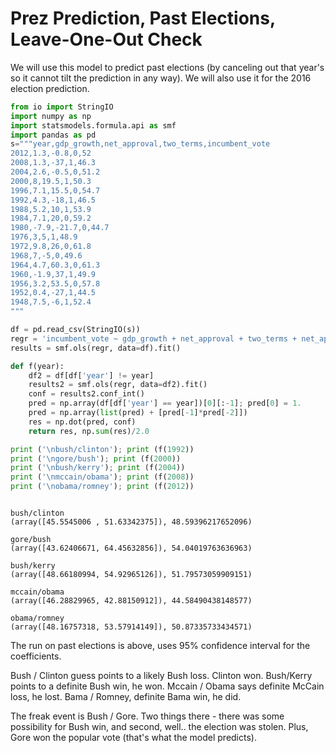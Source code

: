# Prez Prediction, Past Elections, Leave-One-Out Check

We will use this model to predict past elections (by canceling out
that year's so it cannot tilt the prediction in any way). We will also
use it for the 2016 election prediction.

```python
from io import StringIO
import numpy as np
import statsmodels.formula.api as smf
import pandas as pd
s="""year,gdp_growth,net_approval,two_terms,incumbent_vote
2012,1.3,-0.8,0,52
2008,1.3,-37,1,46.3
2004,2.6,-0.5,0,51.2
2000,8,19.5,1,50.3
1996,7.1,15.5,0,54.7
1992,4.3,-18,1,46.5
1988,5.2,10,1,53.9
1984,7.1,20,0,59.2
1980,-7.9,-21.7,0,44.7
1976,3,5,1,48.9
1972,9.8,26,0,61.8
1968,7,-5,0,49.6
1964,4.7,60.3,0,61.3
1960,-1.9,37,1,49.9
1956,3.2,53.5,0,57.8
1952,0.4,-27,1,44.5
1948,7.5,-6,1,52.4
"""

df = pd.read_csv(StringIO(s))
regr = 'incumbent_vote ~ gdp_growth + net_approval + two_terms + net_approval:two_terms'
results = smf.ols(regr, data=df).fit()

def f(year):
    df2 = df[df['year'] != year]
    results2 = smf.ols(regr, data=df2).fit()
    conf = results2.conf_int()
    pred = np.array(df[df['year'] == year])[0][:-1]; pred[0] = 1.
    pred = np.array(list(pred) + [pred[-1]*pred[-2]])
    res = np.dot(pred, conf)
    return res, np.sum(res)/2.0

print ('\nbush/clinton'); print (f(1992))
print ('\ngore/bush'); print (f(2000))
print ('\nbush/kerry'); print (f(2004))
print ('\nmccain/obama'); print (f(2008))
print ('\nobama/romney'); print (f(2012))
```

```text

bush/clinton
(array([45.5545006 , 51.63342375]), 48.59396217652096)

gore/bush
(array([43.62406671, 64.45632856]), 54.04019763636963)

bush/kerry
(array([48.66180994, 54.92965126]), 51.79573059909151)

mccain/obama
(array([46.28829965, 42.88150912]), 44.58490438148577)

obama/romney
(array([48.16757318, 53.57914149]), 50.87335733434571)
```

The run on past elections is above, uses 95% confidence interval for
the coefficients.

Bush / Clinton guess points to a likely Bush loss. Clinton
won. Bush/Kerry points to a definite Bush win, he won. Mccain / Obama
says definite McCain loss, he lost. Bama / Romney, definite Bama win,
he did.

The freak event is Bush / Gore. Two things there - there was some
possibility for Bush win, and second, well.. the election was
stolen. Plus, Gore won the popular vote (that's what the model
predicts).

